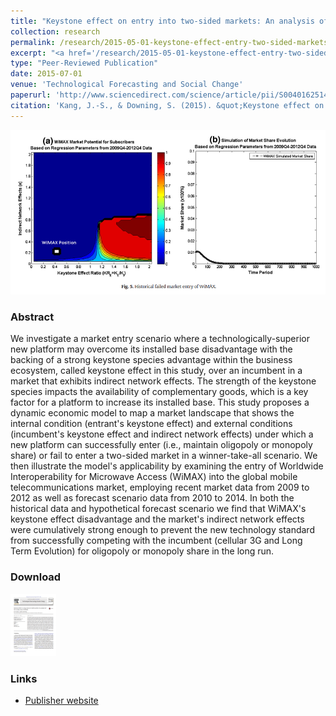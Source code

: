 ```yaml
---
title: "Keystone effect on entry into two-sided markets: An analysis of the market entry of WiMAX"
collection: research
permalink: /research/2015-05-01-keystone-effect-entry-two-sided-markets
excerpt: "<a href='/research/2015-05-01-keystone-effect-entry-two-sided-markets'><img src='/images/keystone_effect_thumbnail_png.png' style='max-height:150px;'></a><br/><br/>Investigating a market entry scenario where a technologically-superior new platform may overcome its installed base disadvantage with the backing of a strong keystone species advantage within the business ecosystem, called keystone effect in this study, over an incumbent in a market that exhibits indirect network effects."
type: "Peer-Reviewed Publication"
date: 2015-07-01
venue: 'Technological Forecasting and Social Change'
paperurl: 'http://www.sciencedirect.com/science/article/pii/S0040162514002789'
citation: 'Kang, J.-S., & Downing, S. (2015). &quot;Keystone effect on entry into two-sided markets: An analysis of the market entry of WiMAX.&quot; Technological Forecasting & Social Change, 94, 170–186.'
---
```


<img src='/images/keystone_effect_fig2_png.png' style='max-height:300px;'>

### Abstract
We investigate a market entry scenario where a technologically-superior new platform may overcome its installed base disadvantage with the backing of a strong keystone species advantage within the business ecosystem, called keystone effect in this study, over an incumbent in a market that exhibits indirect network effects. The strength of the keystone species impacts the availability of complementary goods, which is a key factor for a platform to increase its installed base. This study proposes a dynamic economic model to map a market landscape that shows the internal condition (entrant's keystone effect) and external conditions (incumbent's keystone effect and indirect network effects) under which a new platform can successfully enter (i.e., maintain oligopoly or monopoly share) or fail to enter a two-sided market in a winner-take-all scenario. We then illustrate the model's applicability by examining the entry of Worldwide Interoperability for Microwave Access (WiMAX) into the global mobile telecommunications market, employing recent market data from 2009 to 2012 as well as forecast scenario data from 2010 to 2014. In both the historical data and hypothetical forecast scenario we find that WiMAX's keystone effect disadvantage and the market's indirect network effects were cumulatively strong enough to prevent the new technology standard from successfully competing with the incumbent (cellular 3G and Long Term Evolution) for oligopoly or monopoly share in the long run.

### Download
[<img src='/images/keystone_effect_download_png.png' style='max-height:100px;'>](/files/keystone_effect_TFSC.pdf "download article")

### Links
* [Publisher website](http://www.sciencedirect.com/science/article/pii/S0040162514002789)


